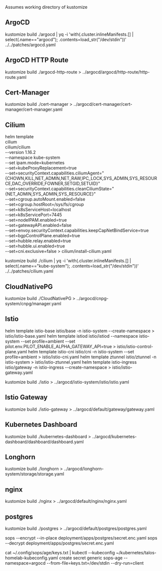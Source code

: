 Assumes working directory of kustomize

## ArgoCD

kustomize build ./argocd | yq -i 'with(.cluster.inlineManifests.[] | select(.name=="argocd"); .contents=load_str("/dev/stdin"))' ../../patches/argocd.yaml

## ArgoCD HTTP Route

kustomize build ./argocd-http-route > ../argocd/argocd/http-route/http-route.yaml

## Cert-Manager

kustomize build ./cert-manager > ../argocd/cert-manager/cert-manager/cert-manager.yaml

## Cilium

helm template \
    cilium \
    cilium/cilium \
    --version 1.16.2 \
    --namespace kube-system \
    --set ipam.mode=kubernetes \
    --set=kubeProxyReplacement=true \
    --set=securityContext.capabilities.ciliumAgent="{CHOWN,KILL,NET_ADMIN,NET_RAW,IPC_LOCK,SYS_ADMIN,SYS_RESOURCE,DAC_OVERRIDE,FOWNER,SETGID,SETUID}" \
    --set=securityContext.capabilities.cleanCiliumState="{NET_ADMIN,SYS_ADMIN,SYS_RESOURCE}" \
    --set=cgroup.autoMount.enabled=false \
    --set=cgroup.hostRoot=/sys/fs/cgroup \
    --set=k8sServiceHost=localhost \
    --set=k8sServicePort=7445 \
    --set=nodeIPAM.enabled=true \
    --set=gatewayAPI.enabled=false \
    --set=envoy.securityContext.capabilities.keepCapNetBindService=true \
    --set=bgpControlPlane.enabled=true \
    --set=hubble.relay.enabled=true \
    --set=hubble.ui.enabled=true \
    --set=cni.exclusive=false > cilium/install-cilium.yaml

kustomize build ./cilium | yq -i 'with(.cluster.inlineManifests.[] | select(.name=="kube-system"); .contents=load_str("/dev/stdin"))' ../../patches/cilium.yaml

## CloudNativePG

kustomize build ./CloudNativePG > ../argocd/cnpg-system/cnpg/manager.yaml

## Istio

helm template istio-base istio/base -n istio-system --create-namespace > istio/istio-base.yaml
helm template istiod istio/istiod --namespace istio-system --set profile=ambient --set pilot.env.PILOT_ENABLE_ALPHA_GATEWAY_API=true > istio/istio-control-plane.yaml
helm template istio-cni istio/cni -n istio-system --set profile=ambient > istio/istio-cni.yaml
helm template ztunnel istio/ztunnel -n istio-system > istio/istio-ztunnel.yaml
helm template istio-ingress istio/gateway -n istio-ingress --create-namespace  > istio/istio-gateway.yaml

kustomize build ./istio > ../argocd/istio-system/istio/istio.yaml

## Istio Gateway

kustomize build ./istio-gateway > ../argocd/default/gateway/gateway.yaml

## Kubernetes Dashboard

kustomize build ./kubernetes-dashboard > ../argocd/kubernetes-dashboard/dashboard/dashboard.yaml

## Longhorn

kustomize build ./longhorn > ../argocd/longhorn-system/storage/storage.yaml

## nginx

kustomize build ./nginx > ../argocd/default/nginx/nginx.yaml

## postgres

kustomize build ./postgres > ../argocd/default/postgres/postgres.yaml

sops --encrypt --in-place deployment/apps/postgres/secret.enc.yaml
sops --decrypt deployment/apps/postgres/secret.enc.yaml

cat ~/.config/sops/age/keys.txt | kubectl --kubeconfig ~/kubernetes/talos-homelab-kubeconfig.yaml create secret generic sops-age --namespace=argocd --from-file=keys.txt=/dev/stdin --dry-run=client